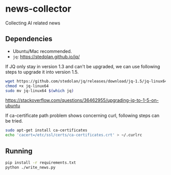 # news-collector
Collecting AI related news

## Dependencies
- Ubuntu/Mac recommended.
- `jq`: https://stedolan.github.io/jq/

If JQ only stay in version 1.3 and can't be upgraded, we can use following steps to upgrade it into version 1.5. 
```bash
wget https://github.com/stedolan/jq/releases/download/jq-1.5/jq-linux64
chmod +x jq-linux64
sudo mv jq-linux64 $(which jq)
```
https://stackoverflow.com/questions/36462955/upgrading-jq-to-1-5-on-ubuntu

If ca-certificate path problem shows concerning curl, following steps can be tried.
```bash
sudo apt-get install ca-certificates
echo 'cacert=/etc/ssl/certs/ca-certificates.crt' > ~/.curlrc
``` 


## Running
```bash
pip install -r requirements.txt
python ./write_news.py
```
